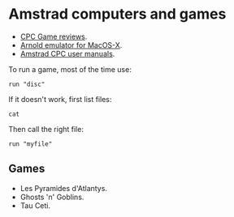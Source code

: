 Amstrad computers and games
===========================

 * [CPC Game reviews](http://www.cpcgamereviews.com).
 * [Arnold emulator for MacOS-X](http://bannister.org/software/arnold.htm).
 * [Amstrad CPC user manuals](http://www.cpcwiki.eu/index.php/User_Manual).

To run a game, most of the time use:
```basic
run "disc"
```

If it doesn't work, first list files:
```basic
cat
```
Then call the right file:
```basic
run "myfile"
```

## Games

 * Les Pyramides d'Atlantys.
 * Ghosts 'n' Goblins.
 * Tau Ceti.
